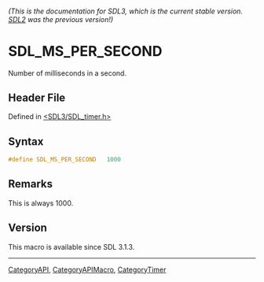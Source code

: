 ###### (This is the documentation for SDL3, which is the current stable version. [SDL2](https://wiki.libsdl.org/SDL2/) was the previous version!)
# SDL_MS_PER_SECOND

Number of milliseconds in a second.

## Header File

Defined in [<SDL3/SDL_timer.h>](https://github.com/libsdl-org/SDL/blob/main/include/SDL3/SDL_timer.h)

## Syntax

```c
#define SDL_MS_PER_SECOND   1000
```

## Remarks

This is always 1000.

## Version

This macro is available since SDL 3.1.3.

----
[CategoryAPI](CategoryAPI), [CategoryAPIMacro](CategoryAPIMacro), [CategoryTimer](CategoryTimer)

